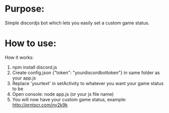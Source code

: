 # Purpose:

Simple discordjs bot which lets you easily set a custom game status.

# How to use:

How it works:
1) npm install discord.js
2) Create config.json {"token": "yourdiscordbottoken"} in same folder as your app.js
3) Replace 'yourtext' in setActivity to whatever you want your game status to be
4) Open console: node app.js  (or your js file name)
4) You will now have your custom game status, example: http://prntscr.com/ny2k9k


